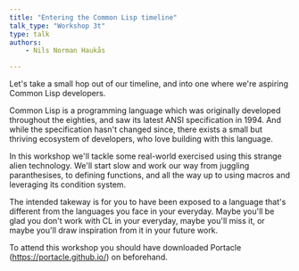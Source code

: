```yaml
---
title: "Entering the Common Lisp timeline"
talk_type: "Workshop 3t"
type: talk
authors:
    - Nils Norman Haukås

---
```

Let's take a small hop out of our timeline, and into one where we're aspiring Common Lisp developers. 

Common Lisp is a programming language which was originally developed throughout the eighties, and saw its latest ANSI specification in 1994. And while the specification hasn't changed since, there exists a small but thriving ecosystem of developers, who love building with this language. 

In this workshop we'll tackle some real-world exercised using this strange alien technology. We'll start slow and work our way from juggling paranthesises, to defining functions, and all the way up to using macros and leveraging its condition system. 

The intended takeway is for you to have been exposed to a language that's different from the languages you face in your everyday. Maybe you'll be glad you don't work with CL in your everyday, maybe you'll miss it, or maybe you'll draw inspiration from it in your future work.

To attend this workshop you should have downloaded Portacle (https://portacle.github.io/) on beforehand. 

